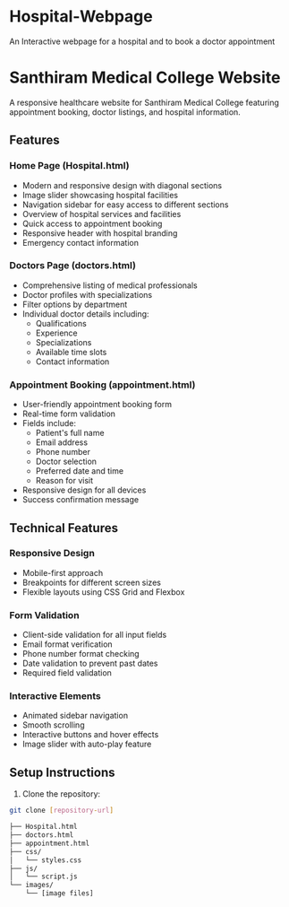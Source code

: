 # Hospital-Webpage
An Interactive webpage for a hospital and to book a doctor appointment
# Santhiram Medical College Website

A responsive healthcare website for Santhiram Medical College featuring appointment booking, doctor listings, and hospital information.

## Features

### Home Page (Hospital.html)
- Modern and responsive design with diagonal sections
- Image slider showcasing hospital facilities
- Navigation sidebar for easy access to different sections
- Overview of hospital services and facilities
- Quick access to appointment booking
- Responsive header with hospital branding
- Emergency contact information

### Doctors Page (doctors.html)
- Comprehensive listing of medical professionals
- Doctor profiles with specializations
- Filter options by department
- Individual doctor details including:
  - Qualifications
  - Experience
  - Specializations
  - Available time slots
  - Contact information

### Appointment Booking (appointment.html)
- User-friendly appointment booking form
- Real-time form validation
- Fields include:
  - Patient's full name
  - Email address
  - Phone number
  - Doctor selection
  - Preferred date and time
  - Reason for visit
- Responsive design for all devices
- Success confirmation message

## Technical Features

### Responsive Design
- Mobile-first approach
- Breakpoints for different screen sizes
- Flexible layouts using CSS Grid and Flexbox

### Form Validation
- Client-side validation for all input fields
- Email format verification
- Phone number format checking
- Date validation to prevent past dates
- Required field validation

### Interactive Elements
- Animated sidebar navigation
- Smooth scrolling
- Interactive buttons and hover effects
- Image slider with auto-play feature

## Setup Instructions

1. Clone the repository:
```bash
git clone [repository-url]

├── Hospital.html
├── doctors.html
├── appointment.html
├── css/
│   └── styles.css
├── js/
│   └── script.js
└── images/
    └── [image files]

